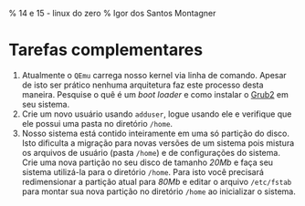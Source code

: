 % 14 e 15 - linux do zero
% Igor dos Santos Montagner

# Tarefas complementares

1. Atualmente o `QEmu` carrega nosso kernel via linha de comando. Apesar de isto ser prático nenhuma arquitetura faz este processo desta maneira. Pesquise o quê é um *boot loader* e como instalar o [Grub2](https://www.gnu.org/software/grub/manual/grub/grub.html) em seu sistema.
2. Crie um novo usuário usando `adduser`, logue usando ele e verifique que ele possui uma pasta no diretório `/home`.
3. Nosso sistema está contido inteiramente em uma só partição do disco. Isto dificulta a migração para novas versões de um sistema pois mistura os arquivos de usuário (pasta `/home`) e de configurações do sistema. Crie uma nova partição no seu disco de tamanho *20Mb* e faça seu sistema utilizá-la para o diretório `/home`. Para isto você precisará redimensionar a partição atual para *80Mb* e editar o arquivo `/etc/fstab` para montar sua nova partição no diretório `/home` ao inicializar o sistema.
